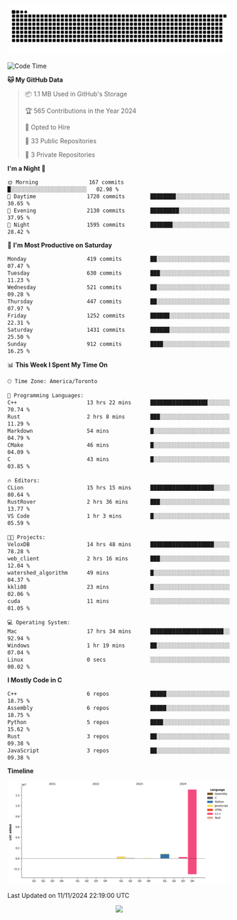 <picture>
  <source media="(prefers-color-scheme: dark)" srcset="https://raw.githubusercontent.com/kkli08/kkli08/output/github-contribution-grid-snake-dark.svg">
  <source media="(prefers-color-scheme: light)" srcset="https://raw.githubusercontent.com/kkli08/kkli08/output/github-contribution-grid-snake.svg">
  <img alt="github contribution grid snake animation" src="https://raw.githubusercontent.com/kkli08/kkli08/output/github-contribution-grid-snake.svg">
</picture>


<!--START_SECTION:waka-->
![Code Time](http://img.shields.io/badge/Code%20Time-86%20hrs%202%20mins-blue)

**🐱 My GitHub Data** 

> 📦 1.1 MB Used in GitHub's Storage 
 > 
> 🏆 565 Contributions in the Year 2024
 > 
> 💼 Opted to Hire
 > 
> 📜 33 Public Repositories 
 > 
> 🔑 3 Private Repositories 
 > 
**I'm a Night 🦉** 

```text
🌞 Morning                167 commits         █░░░░░░░░░░░░░░░░░░░░░░░░   02.98 % 
🌆 Daytime                1720 commits        ████████░░░░░░░░░░░░░░░░░   30.65 % 
🌃 Evening                2130 commits        █████████░░░░░░░░░░░░░░░░   37.95 % 
🌙 Night                  1595 commits        ███████░░░░░░░░░░░░░░░░░░   28.42 % 
```
📅 **I'm Most Productive on Saturday** 

```text
Monday                   419 commits         ██░░░░░░░░░░░░░░░░░░░░░░░   07.47 % 
Tuesday                  630 commits         ███░░░░░░░░░░░░░░░░░░░░░░   11.23 % 
Wednesday                521 commits         ██░░░░░░░░░░░░░░░░░░░░░░░   09.28 % 
Thursday                 447 commits         ██░░░░░░░░░░░░░░░░░░░░░░░   07.97 % 
Friday                   1252 commits        ██████░░░░░░░░░░░░░░░░░░░   22.31 % 
Saturday                 1431 commits        ██████░░░░░░░░░░░░░░░░░░░   25.50 % 
Sunday                   912 commits         ████░░░░░░░░░░░░░░░░░░░░░   16.25 % 
```


📊 **This Week I Spent My Time On** 

```text
🕑︎ Time Zone: America/Toronto

💬 Programming Languages: 
C++                      13 hrs 22 mins      ██████████████████░░░░░░░   70.74 % 
Rust                     2 hrs 8 mins        ███░░░░░░░░░░░░░░░░░░░░░░   11.29 % 
Markdown                 54 mins             █░░░░░░░░░░░░░░░░░░░░░░░░   04.79 % 
CMake                    46 mins             █░░░░░░░░░░░░░░░░░░░░░░░░   04.09 % 
C                        43 mins             █░░░░░░░░░░░░░░░░░░░░░░░░   03.85 % 

🔥 Editors: 
CLion                    15 hrs 15 mins      ████████████████████░░░░░   80.64 % 
RustRover                2 hrs 36 mins       ███░░░░░░░░░░░░░░░░░░░░░░   13.77 % 
VS Code                  1 hr 3 mins         █░░░░░░░░░░░░░░░░░░░░░░░░   05.59 % 

🐱‍💻 Projects: 
VeloxDB                  14 hrs 48 mins      ████████████████████░░░░░   78.28 % 
web_client               2 hrs 16 mins       ███░░░░░░░░░░░░░░░░░░░░░░   12.04 % 
watershed_algorithm      49 mins             █░░░░░░░░░░░░░░░░░░░░░░░░   04.37 % 
kkli08                   23 mins             █░░░░░░░░░░░░░░░░░░░░░░░░   02.06 % 
cuda                     11 mins             ░░░░░░░░░░░░░░░░░░░░░░░░░   01.05 % 

💻 Operating System: 
Mac                      17 hrs 34 mins      ███████████████████████░░   92.94 % 
Windows                  1 hr 19 mins        ██░░░░░░░░░░░░░░░░░░░░░░░   07.04 % 
Linux                    0 secs              ░░░░░░░░░░░░░░░░░░░░░░░░░   00.02 % 
```

**I Mostly Code in C** 

```text
C++                      6 repos             █████░░░░░░░░░░░░░░░░░░░░   18.75 % 
Assembly                 6 repos             █████░░░░░░░░░░░░░░░░░░░░   18.75 % 
Python                   5 repos             ████░░░░░░░░░░░░░░░░░░░░░   15.62 % 
Rust                     3 repos             ██░░░░░░░░░░░░░░░░░░░░░░░   09.38 % 
JavaScript               3 repos             ██░░░░░░░░░░░░░░░░░░░░░░░   09.38 % 
```



**Timeline**

![Lines of Code chart](https://raw.githubusercontent.com/kkli08/kkli08/main/assets/bar_graph.png)


 Last Updated on 11/11/2024 22:19:00 UTC
<!--END_SECTION:waka-->


<div align="center">
    <img  src="https://github-readme-streak-stats.herokuapp.com/?user=kkli08&theme=cobalt" />
</div>

<br/>
<br/>
<br/>

